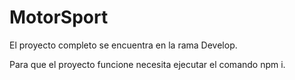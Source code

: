 # MotorSport

El proyecto completo se encuentra en la rama Develop.

Para que el proyecto funcione necesita ejecutar el comando npm i.
